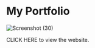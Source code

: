 # My Portfolio

![Screenshot (30)](https://github.com/JoelVStan/My-Portfolio/assets/101164781/65e285c8-ec00-48f8-8072-68d23cf6ca1e)

CLICK HERE to view the website.
